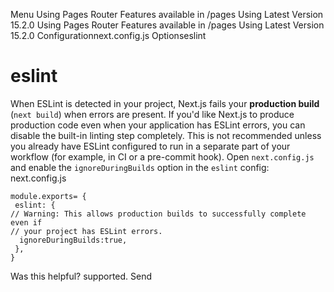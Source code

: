 Menu
Using Pages Router
Features available in /pages
Using Latest Version
15.2.0
Using Pages Router
Features available in /pages
Using Latest Version
15.2.0
Configurationnext.config.js Optionseslint
# eslint
When ESLint is detected in your project, Next.js fails your **production build** (`next build`) when errors are present.
If you'd like Next.js to produce production code even when your application has ESLint errors, you can disable the built-in linting step completely. This is not recommended unless you already have ESLint configured to run in a separate part of your workflow (for example, in CI or a pre-commit hook).
Open `next.config.js` and enable the `ignoreDuringBuilds` option in the `eslint` config:
next.config.js
```
module.exports= {
 eslint: {
// Warning: This allows production builds to successfully complete even if
// your project has ESLint errors.
  ignoreDuringBuilds:true,
 },
}
```

Was this helpful?
supported.
Send
